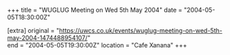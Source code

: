 +++
title = "WUGLUG Meeting on Wed 5th May 2004"
date = "2004-05-05T18:30:00Z"

[extra]
original = "https://uwcs.co.uk/events/wuglug-meeting-on-wed-5th-may-2004-1474488954107/"    
end = "2004-05-05T19:30:00Z"
location = "Cafe Xanana"
+++



